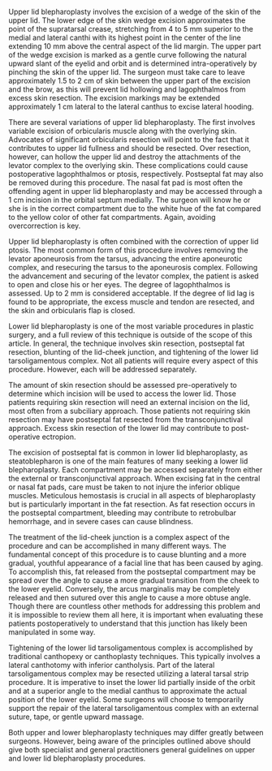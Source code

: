 Upper lid blepharoplasty involves the excision of a wedge of the skin of the upper lid. The lower edge of the skin wedge excision approximates the point of the supratarsal crease, stretching from 4 to 5 mm superior to the medial and lateral canthi with its highest point in the center of the line extending 10 mm above the central aspect of the lid margin. The upper part of the wedge excision is marked as a gentle curve following the natural upward slant of the eyelid and orbit and is determined intra-operatively by pinching the skin of the upper lid. The surgeon must take care to leave approximately 1.5 to 2 cm of skin between the upper part of the excision and the brow, as this will prevent lid hollowing and lagophthalmos from excess skin resection. The excision markings may be extended approximately 1 cm lateral to the lateral canthus to excise lateral hooding.

There are several variations of upper lid blepharoplasty. The first involves variable excision of orbicularis muscle along with the overlying skin. Advocates of significant orbicularis resection will point to the fact that it contributes to upper lid fullness and should be resected. Over resection, however, can hollow the upper lid and destroy the attachments of the levator complex to the overlying skin. These complications could cause postoperative lagophthalmos or ptosis, respectively. Postseptal fat may also be removed during this procedure. The nasal fat pad is most often the offending agent in upper lid blepharoplasty and may be accessed through a 1 cm incision in the orbital septum medially. The surgeon will know he or she is in the correct compartment due to the white hue of the fat compared to the yellow color of other fat compartments. Again, avoiding overcorrection is key.

Upper lid blepharoplasty is often combined with the correction of upper lid ptosis. The most common form of this procedure involves removing the levator aponeurosis from the tarsus, advancing the entire aponeurotic complex, and resecuring the tarsus to the aponeurosis complex. Following the advancement and securing of the levator complex, the patient is asked to open and close his or her eyes. The degree of lagophthalmos is assessed. Up to 2 mm is considered acceptable. If the degree of lid lag is found to be appropriate, the excess muscle and tendon are resected, and the skin and orbicularis flap is closed.

Lower lid blepharoplasty is one of the most variable procedures in plastic surgery, and a full review of this technique is outside of the scope of this article. In general, the technique involves skin resection, postseptal fat resection, blunting of the lid-cheek junction, and tightening of the lower lid tarsoligamentous complex. Not all patients will require every aspect of this procedure. However, each will be addressed separately.

The amount of skin resection should be assessed pre-operatively to determine which incision will be used to access the lower lid. Those patients requiring skin resection will need an external incision on the lid, most often from a subciliary approach. Those patients not requiring skin resection may have postseptal fat resected from the transconjunctival approach. Excess skin resection of the lower lid may contribute to post-operative ectropion.

The excision of postseptal fat is common in lower lid blepharoplasty, as steatoblepharon is one of the main features of many seeking a lower lid blepharoplasty. Each compartment may be accessed separately from either the external or transconjunctival approach. When excising fat in the central or nasal fat pads, care must be taken to not injure the inferior oblique muscles. Meticulous hemostasis is crucial in all aspects of blepharoplasty but is particularly important in the fat resection. As fat resection occurs in the postseptal compartment, bleeding may contribute to retrobulbar hemorrhage, and in severe cases can cause blindness.

The treatment of the lid-cheek junction is a complex aspect of the procedure and can be accomplished in many different ways. The fundamental concept of this procedure is to cause blunting and a more gradual, youthful appearance of a facial line that has been caused by aging. To accomplish this, fat released from the postseptal compartment may be spread over the angle to cause a more gradual transition from the cheek to the lower eyelid. Conversely, the arcus marginalis may be completely released and then sutured over this angle to cause a more obtuse angle. Though there are countless other methods for addressing this problem and it is impossible to review them all here, it is important when evaluating these patients postoperatively to understand that this junction has likely been manipulated in some way.

Tightening of the lower lid tarsoligamentous complex is accomplished by traditional canthopexy or canthoplasty techniques. This typically involves a lateral canthotomy with inferior cantholysis. Part of the lateral tarsoligamentous complex may be resected utilizing a lateral tarsal strip procedure. It is imperative to inset the lower lid partially inside of the orbit and at a superior angle to the medial canthus to approximate the actual position of the lower eyelid. Some surgeons will choose to temporarily support the repair of the lateral tarsoligamentous complex with an external suture, tape, or gentle upward massage.

Both upper and lower blepharoplasty techniques may differ greatly between surgeons. However, being aware of the principles outlined above should give both specialist and general practitioners general guidelines on upper and lower lid blepharoplasty procedures.
